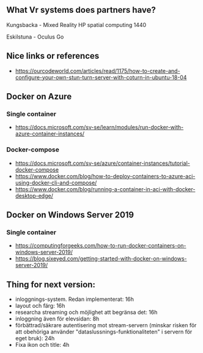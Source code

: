 ## What Vr systems does partners have?
Kungsbacka - Mixed Reality HP spatial computing 1440

Eskilstuna - Oculus Go


## Nice links or references
- https://ourcodeworld.com/articles/read/1175/how-to-create-and-configure-your-own-stun-turn-server-with-coturn-in-ubuntu-18-04

## Docker on Azure
### Single container
- https://docs.microsoft.com/sv-se/learn/modules/run-docker-with-azure-container-instances/
### Docker-compose
- https://docs.microsoft.com/sv-se/azure/container-instances/tutorial-docker-compose
- https://www.docker.com/blog/how-to-deploy-containers-to-azure-aci-using-docker-cli-and-compose/
- https://www.docker.com/blog/running-a-container-in-aci-with-docker-desktop-edge/

## Docker on Windows Server 2019
### Single container
- https://computingforgeeks.com/how-to-run-docker-containers-on-windows-server-2019/
- https://blog.sixeyed.com/getting-started-with-docker-on-windows-server-2019/


## Thing for next version:
- inloggnings-system. Redan implementerat: 16h
- layout och färg: 16h
- researcha streaming och möjlighet att begränsa det: 16h
- inloggning även för elevsidan: 8h
- förbättrad/säkrare autentisering mot stream-servern (minskar risken för att obehöriga använder "dataslussnings-funktionaliteten" i servern för eget bruk): 24h
- Fixa ikon och title: 4h